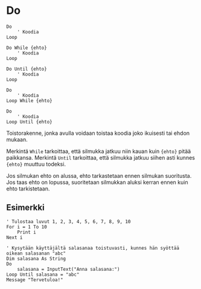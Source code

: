 <!--structure-->
Do
==

```eppabasic
Do
    ' Koodia
Loop

Do While {ehto}
    ' Koodia
Loop

Do Until {ehto}
    ' Koodia
Loop

Do
    ' Koodia
Loop While {ehto}

Do
    ' Koodia
Loop Until {ehto}
```

Toistorakenne, jonka avulla voidaan toistaa koodia joko ikuisesti tai ehdon mukaan.

Merkintä `While` tarkoittaa, että silmukka jatkuu
niin kauan kuin `{ehto}` pitää paikkansa.
Merkintä `Until` tarkoittaa, että silmukka jatkuu
siihen asti kunnes `{ehto}` muuttuu todeksi.

Jos silmukan ehto on alussa,
ehto tarkastetaan ennen silmukan suoritusta.
Jos taas ehto on lopussa,
suoritetaan silmukkan aluksi kerran ennen kuin ehto tarkistetaan.

Esimerkki
---------
```eppabasic
' Tulostaa luvut 1, 2, 3, 4, 5, 6, 7, 8, 9, 10
For i = 1 To 10
    Print i
Next i
```
```eppabasic
' Kysytään käyttäjältä salasanaa toistuvasti, kunnes hän syöttää oikean salasanan "abc"
Dim salasana As String
Do
    salasana = InputText("Anna salasana:")
Loop Until salasana = "abc"
Message "Tervetuloa!"

```
